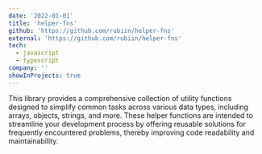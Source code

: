 ```yaml
---
date: '2022-01-01'
title: 'helper-fns'
github: 'https://github.com/rubiin/helper-fns'
external: 'https://github.com/rubiin/helper-fns'
tech:
  - javascript
  - typescript
company: ''
showInProjects: true
---
```


This library provides a comprehensive collection of utility functions designed to simplify common tasks across various data types, including arrays, objects, strings, and more. These helper functions are intended to streamline your development process by offering reusable solutions for frequently encountered problems, thereby improving code readability and maintainability.
